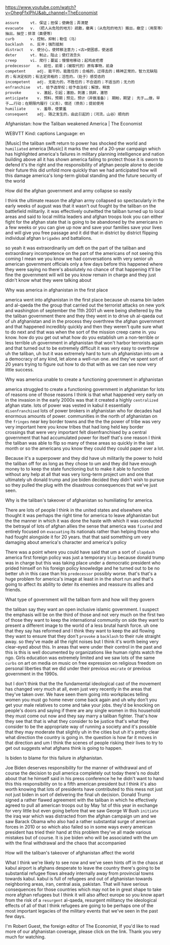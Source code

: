 https://www.youtube.com/watch?v=OhegFfxlPhU&ab_channel=TheEconomist 

```
assure     vt. 保证；担保；使确信；弄清楚
evacuate   v. （把人从危险的地方）疏散，撤离；（从危险的地方）搬出，撤空；（用泵等）抽出，抽空；排泄（粪便等）
curb       v. 控制，抑制；勒住（马）
backlash   n. 反冲；强烈抵制  
distract   v. 使分心，使转移注意力；<古>使困惑，使迷惑    
deter      vt. 制止，阻止；使打消念头      
creep      vi. 爬行；蔓延；慢慢地移动；起鸡皮疙瘩
predecessor   n. 前任，前辈；（被取代的）原有事物，前身
competent     adj. 能干的，能胜任的；合格的，过得去的；精神正常的，智力无缺陷的；有决定权的；有法定资格的；活性的，（处于）感受态的
incompetent   adj. 无能力的，不胜任的；不合适的；不适当的；无力的
enfranchise   vt. 给予选举权；给予自治权；解放，释放
provoke       v. 激起，引起；激励，刺激；挑衅，激怒
anticipate    v. 预料，预期；预见，预计（并做准备）； 期盼，期望； 先于……做，早于……行动；在期限内履行（义务），偿还（债务）；提前使用    
humiliate     v. 羞辱，使蒙羞
consequent    adj. 随之发生的，由此引起的；（河流，山谷）顺向的      
```

Afghanistan: how the Taliban weakened America | The Economist 

WEBVTT Kind: captions Language: en 

[Music] the taliban swift return to power has shocked the world and `humiliated` america [Music] it marks the end of a 20-year campaign which has highlighted america's failures in military planning intelligence and nation building above all it has shown america failing to protect those it is sworn to defend it's the right and the responsibility of afghan people alone to decide their future this did unfold more quickly than we had anticipated how will this damage america's long-term global standing and the future security of the world 

How did the afghan government and army collapse so easily 

I think the ultimate reason the afghan army collapsed so spectacularly in the early weeks of august was that it wasn't out fought by the taliban on the battlefield militarily. it was effectively outwitted the taliban turned up to local areas and said to local militia leaders and afghan troops look you can either fight for the afghan state that is going to be abandoned by the americans in a few weeks or you can give up now and save your families save your lives and will give you free passage and it did that in district by district flipping individual afghan `brigades` and battalions.

so yeah it was extraordinarily um deft on the part of the taliban and extraordinary incompetence on the part of the americans of not seeing this coming I mean we you know we had conversations with very senior uh american government officials only a few days before this happened where they were saying no there's absolutely no chance of that happening it'll be fine the government will will be you know remain in charge and they just didn't know what they were talking about 

Why was america in afghanistan in the first place 

america went into afghanistan in the first place because uh osama bin laden and al-qaeda the the group that carried out the terrorist attacks on new york and washington of september the 11th 2001 uh were being sheltered by the the taliban government there and they they went in to drive uh al-qaeda out of uh afghanistan and in the process they overthrew the afghan government and that happened incredibly quickly and then they weren't quite sure what to do next and that was when the sort of the mission creep came in. you know. how do you get out what how do you establish um a non-terrible or less terrible uh government in afghanistan that won't harbor terrorists again and that turned out to be extremely difficult it was very easy to overthrow uh the taliban, uh but it was extremely hard to turn uh afghanistan into um a a democracy of any kind, let alone a well-run one. and they've spent sort of 20 years trying to figure out how to do that with as we can see now very little success.

Why was america unable to create a functioning government in afghanistan

america struggled to create a functioning government in afghanistan for lots of reasons one of those reasons I think is that what happened very early on in the invasion in the early 2000s was that it created a highly `centralized` afghan state. lots of power was vested in kabul it essentially `disenfranchised` lots of power brokers in afghanistan who for decades had enormous amounts of power. communities in the north of afghanistan on the `fringes` near key border towns and the the the power of tribe was very very important here you know tribes that had long held key border crossings that were very important felt disenfranchised by a central government that had accumulated power for itself that's one reason I think the taliban was able to flip so many of these areas so quickly in the last month or so the americans you know they could they could paper over a lot. 

Because it's a superpower and they did have uh militarily the power to hold the taliban off for as long as they chose to um and they did have enough money to to keep the state functioning but to make it able to function without any help at all that was very long-term project um and one that ultimately uh donald trump and joe biden decided they didn't wish to pursue so they pulled the plug with the disastrous consequences that we've just seen. 

Why is the taliban's takeover of afghanistan so humiliating for america. 

There are lots of people I think in the united states and elsewhere who thought it was perhaps the right time for america to leave afghanistan but the the manner in which it was done the haste with which it was conducted the betrayal of lots of afghan allies the sense that america was `fixated` and entirely focused on `evacuating` its nationals rather than helping those who had fought alongside it for 20 years. that that said something um very damaging about america's character and america's policy 

There was a point where you could have said that um a sort of `slapdash` america first foreign policy was just a temporary `blip` because donald trump was in charge but this was taking place under a democratic president who prided himself on his foreign policy knowledge and he turned out to be no better uh in this case than his `predecessor` possibly worse. that's that's a huge problem for america's image at least in in the short run and that's going to affect its ability to deter its enemies and reassure its allies and friends. 

What type of government will the taliban form and how will they govern 

the taliban say they want an open inclusive islamic government. I suspect the emphasis will be on the third of those and not very much on the first two of those they want to keep the international community on side they want to present a different image to the world of a less brutal harsh force. uh one that they say has reformed and I think they want to keep the aid flowing they want to ensure that they don't `provoke` a `backlash` to their rule straight away. so they've made all the right noises but I think it's worth being very clear-eyed about this. In areas that were under their control in the past and this is this is well documented by organizations like human rights watch the ngo. Girls education was extremely limited and we saw lots of the same `curbs` on art on media on music on free expression on religious freedom on personal liberties that we did under their previous `emirate` or previous government in the 1990s. 

but I don't think that the the fundamental ideological cast of the movement has changed very much at all, even just very recently in the areas that they've taken over. We have seen them going into workplaces telling women you must go home never come back again and uh why don't you get your male relatives to come and take your jobs. they'd be knocking on people's doors and saying if there are any single women in this household they must come out now and they say marry a taliban fighter. That's how they see that that is what they consider to be justice that's what they consider to be the appropriate way of running a society and it's possible that they may moderate that slightly uh in the cities but uh it's pretty clear what direction the country is going in. the question is how far it moves in that direction and um I think the scenes of people risking their lives to try to get out suggests what afghans think is going to happen. 

Is biden to blame for this failure in afghanistan.

Joe Biden deserves responsibility for the manner of withdrawal and of course the decision to pull america completely out today there's no doubt about that he himself said in his press conference he he didn't want to hand this this responsibility on to a fifth american president but I think it's also worth knowing that lots of presidents have contributed to this mess not just not just biden in sort of delivering the final uh decision. Donald Trump signed a rather flawed agreement with the taliban in which he effectively agreed to pull all american troops out by May 1st of this year in exchange for very little but even going before that we saw George W Bush `initiate` the iraq war which was distracted from the afghan campaign um and we saw Barack Obama who also had a rather substantial surge of american forces in 2010 or so which also failed so in some ways every american president has tried their hand at this problem they've all made various mistakes but of course. It is joe biden who will be associated with the um with the final withdrawal and the chaos that accompanied 

How will the taliban's takeover of afghanistan affect the world 

What I think we're likely to see now and we've seen hints off in the chaos at kabul airport is afghans desperate to leave the country there's going to be substantial refugee flows already internally away from provincial towns towards kabul. kabul is full of refugees and out of afghanistan towards neighboring areas, iran, central asia, pakistan. That will have serious consequences for those countries which may not be in great shape to take more afghan refugees but I think it will also affect europe so you know apart from the risk of a `resurgent` al-qaeda, resurgent militancy the ideological effects of all of that I think refugees are going to be perhaps one of the most important legacies of the military events that we've seen in the past few days. 

I'm Robert Guest, the foreign editor of The Economist, If you'd like to read more of our afghanistan coverage, please click on the link. Thank you very much for watching. 